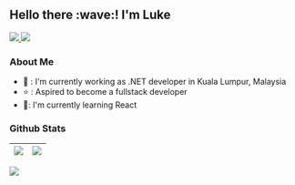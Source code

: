 <h2>Hello there :wave:! I'm Luke </h2>
<a href="https://www.linkedin.com/in/yeong-hoe-lee-264494154">
  <img src="https://img.shields.io/badge/LinkedIn-0077B5?style=for-the-badge&logo=linkedin&logoColor=white">
</a>
<a href="https://www.freecodecamp.org/lukeleedev">
  <img src="https://img.shields.io/badge/freecodecamp-27273D?style=for-the-badge&logo=freecodecamp&logoColor=white">
</a>

### About Me
- :office: : I'm currently working as .NET developer in Kuala Lumpur, Malaysia
- :star: : Aspired to become a fullstack developer
- 🌱: I'm currently learning React

### Github Stats
<a href="https://github.com/lukeleedev"><img src="https://github-readme-stats.vercel.app/api?username=lukeleedev&show_icons=true&theme=dark" align="center"></a>  | <a href="https://github.com/lukeleedev"><img src="https://github-readme-stats.vercel.app/api/top-langs/?username=lukeleedev&theme=dark" align="center"></a>
--------------|-----------

![](https://komarev.com/ghpvc/?username=lukeleedev&color=blueviolet&style=plastic)
<!--
**lukeleedev/lukeleedev** is a ✨ _special_ ✨ repository because its `README.md` (this file) appears on your GitHub profile.

Here are some ideas to get you started:

- 🔭 I’m currently working on ...
- 🌱 I’m currently learning ...
- 👯 I’m looking to collaborate on ...
- 🤔 I’m looking for help with ...
- 💬 Ask me about ...
- 📫 How to reach me: ...
- 😄 Pronouns: ...
- ⚡ Fun fact: ...
-->
